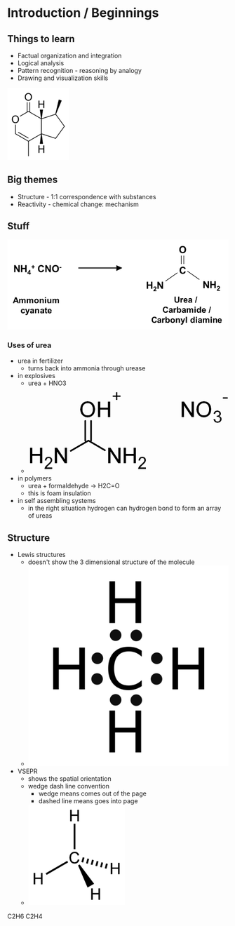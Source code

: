 # Introduction / Beginnings

## Things to learn
+ Factual organization and integration
+ Logical analysis
+ Pattern recognition - reasoning by analogy
+ Drawing and visualization skills

![nepetalactone](img/nepetalactone.png)

## Big themes
+ Structure - 1:1 correspondence with substances
+ Reactivity - chemical change: mechanism

## Stuff
![ammonium cyanate -> urea](img/ammonium_to_urea.png)

### Uses of urea
+ urea in fertilizer
    + turns back into ammonia through urease
+ in explosives
    + urea + HNO3
    + ![urea nitrate](img/urea_nitrate.png)
+ in polymers
    + urea + formaldehyde -> H2C=O
    + this is foam insulation
+ in self assembling systems
    + in the right situation hydrogen can hydrogen bond to form an array of
      ureas

## Structure
+ Lewis structures
    + doesn't show the 3 dimensional structure of the molecule
    + ![CH4 Lewis Structure](img/ch4-lewis.png)
+ VSEPR
    + shows the spatial orientation
    + wedge dash line convention
        + wedge means comes out of the page
        + dashed line means goes into page
    + ![CH4 VSEPR Structure](img/ch4-vsepr.png)

C2H6
C2H4
